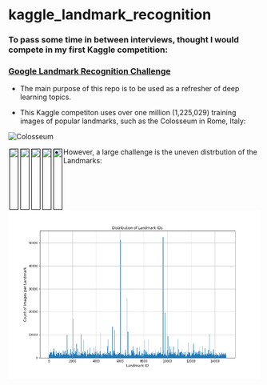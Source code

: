 # kaggle_landmark_recognition

### To pass some time in between interviews, thought I would compete in my first Kaggle competition:
### [Google Landmark Recognition Challenge](https://www.kaggle.com/c/landmark-recognition-challenge) 

- The main purpose of this repo is to be used as a refresher of deep learning topics.

- This Kaggle competiton uses over one million (1,225,029) training images of popular landmarks, such as the Colosseum in Rome, Italy: 

![Colosseum]('https://lh3.googleusercontent.com/-r7w0c7chrC8/TKvJKIyP-yI/AAAAAAAAAbE/G1GYmt5t-bg/s1600/')

<img style='height: 120px; margin: 2px; float: left; border: 1px solid black;' src='http://lh3.ggpht.com/-KXyELwqwp_Q/Ry-qmQAqwUI/AAAAAAAAAoU/SUt6osy86xk/s1600/' />
<img style='height: 120px; margin: 2px; float: left; border: 1px solid black;' src='http://lh3.ggpht.com/-GtgCG7ZNNDw/TWWRUVMMpUI/AAAAAAAAC00/AUNX8bd957w/s1600/' />
<img style='height: 120px; margin: 2px; float: left; border: 1px solid black;' src='http://lh6.ggpht.com/-Xc0B_C_xpfc/RsIor9h8-SI/AAAAAAAABK0/d6gJYx06eKI/s1600/' />
<img style='height: 120px; margin: 2px; float: left; border: 1px solid black;' src='https://lh3.googleusercontent.com/-r7w0c7chrC8/TKvJKIyP-yI/AAAAAAAAAbE/G1GYmt5t-bg/s1600/' />
<img style='height: 120px; margin: 2px; float: left; border: 1px solid black;' src='https://lh6.googleusercontent.com/-WWD-eozFRkU/THaxcSSu-BI/AAAAAAAANfQ/T4H7_pXuo0A/s1600/' />

- However, a large challenge is the uneven distrbution of the Landmarks:

![Landmark Distribution](/images/landmark_dist.png)

